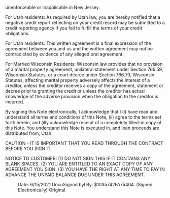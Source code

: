 <!-- PageHeader="DocuSign Envelope ID: DBA6052C-CD13-4FDA-828F-BB02701140B7" -->
<!-- PageHeader="Copy of the Electronic Original® document managed by the eCore® On Demand (EOD™) Service." -->

unenforceable or inapplicable in New Jersey.

For Utah residents: As required by Utah law, you are hereby notified that a negative credit report reflecting
on your credit record may be submitted to a credit reporting agency if you fail to fulfill the terms of your
credit obligations.

For Utah residents: This written agreement is a final expression of the agreement between you and us and
the written agreement may not be contradicted by evidence of any alleged oral agreement.

For Married Wisconsin Residents: Wisconsin law provides that no provision of a marital property agreement,
unilateral statement under Section 766.59, Wisconsin Statutes, or a court decree under Section 766.70,
Wisconsin Statutes, affecting marital property adversely affects the interest of a creditor, unless the creditor
receives a copy of the agreement, statement or decree prior to granting the credit or unless the creditor has
actual knowledge of the adverse provision when the obligation to the creditor is incurred.

By signing this Note electronically, I acknowledge that I (i) have read and understand all terms and conditions
of this Note, (ii) agree to the terms set forth herein, and (illy acknowledge receipt of a completely filled-in copy
of this Note. You understand this Note is executed in, and loan proceeds are distributed from, Utah.

CAUTION - IT IS IMPORTANT THAT YOU READ THROUGH THE CONTRACT BEFORE YOU SIGN
IT.

NOTICE TO CUSTOMER: (1) DO NOT SIGN THIS IF IT CONTAINS ANY BLANK SPACES. (2) YOU
ARE ENTITLED TO AN EXACT COPY OF ANY AGREEMENT YOU SIGN. (3) YOU HAVE THE
RIGHT AT ANY TIME TO PAY IN ADVANCE THE UNPAID BALANCE DUE UNDER THIS
AGREEMENT.


<figure>

Date:
6/15/2021
DocuSignod byl
By:
$1035742FA75404.
(Signed Electronically)
Original

</figure>


<!-- PageFooter="Last Updated: August 11, 2020" -->
<!-- PageFooter="The original document is owned by Velocity Investments, LLC and this copy was created on May 03, 2022 02:55:13 PM." -->
<!-- PageBreak -->

